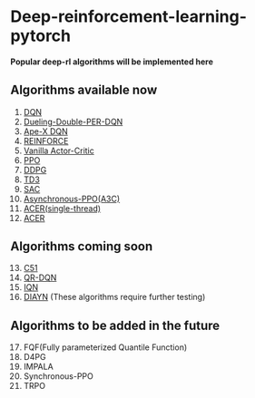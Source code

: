 # Deep-reinforcement-learning-pytorch
#### Popular deep-rl algorithms will be implemented here
## Algorithms available now
1. [DQN](https://github.com/rl-max/deep-reinforcement-learning-pytorch/blob/main/dqn.py)
2. [Dueling-Double-PER-DQN](https://github.com/rl-max/deep-reinforcement-learning-pytorch/blob/main/dueling-double-per-dqn.py)
3. [Ape-X DQN](https://github.com/rl-max/deep-reinforcement-learning-pytorch/blob/main/apex-dqn.py)
4. [REINFORCE](https://github.com/rl-max/deep-reinforcement-learning-pytorch/blob/main/REINFORCE.py)
5. [Vanilla Actor-Critic](https://github.com/rl-max/deep-reinforcement-learning-pytorch/blob/main/actor-critic.py)
6. [PPO](https://github.com/rl-max/deep-reinforcement-learning-pytorch/blob/main/ppo.py)
7. [DDPG](https://github.com/rl-max/deep-reinforcement-learning-pytorch/blob/main/ddpg.py)
8. [TD3](https://github.com/rl-max/deep-reinforcement-learning-pytorch/blob/main/td3.py)
9. [SAC](https://github.com/rl-max/deep-reinforcement-learning-pytorch/blob/main/sac.py)
10. [Asynchronous-PPO(A3C)](https://github.com/rl-max/deep-reinforcement-learning-pytorch/blob/main/asynchronous-ppo.py)
11. [ACER(single-thread)](https://github.com/rl-max/deep-reinforcement-learning-pytorch/blob/main/single-acer.py)
12. [ACER](https://github.com/rl-max/deep-reinforcement-learning-pytorch/blob/main/acer.py)
## Algorithms coming soon
13. [C51](https://github.com/rl-max/deep-reinforcement-learning-pytorch/blob/main/c51.py)
14. [QR-DQN](https://github.com/rl-max/deep-reinforcement-learning-pytorch/blob/main/qr-dqn.py)
15. [IQN](https://github.com/rl-max/deep-reinforcement-learning-pytorch/blob/main/iqn.py)
16. [DIAYN](https://github.com/rl-max/deep-reinforcement-learning-pytorch/blob/main/diayn.py)
(These algorithms require further testing)
## Algorithms to be added in the future
17. FQF(Fully parameterized Quantile Function)
18. D4PG
19. IMPALA
20. Synchronous-PPO
21. TRPO